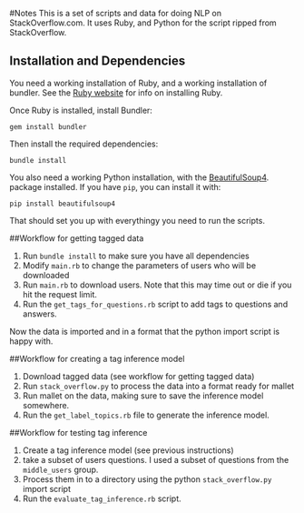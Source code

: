 #Notes
This is a set of scripts and data for doing NLP on StackOverflow.com.
It uses Ruby, and Python for the script ripped from StackOverflow.

## Installation and Dependencies
You need a working installation of Ruby, and a working installation of bundler.
See the [Ruby website](http://www.ruby-lang.org/en/) for info on installing Ruby.

Once Ruby is installed, install Bundler:

    gem install bundler

Then install the required dependencies:

    bundle install

You also need a working Python installation, with the [BeautifulSoup4](http://www.crummy.com/software/BeautifulSoup/).
package installed. If you have `pip`, you can install it with:

    pip install beautifulsoup4

That should set you up with everythingy you need to run the scripts.

##Workflow for getting tagged data
1. Run `bundle install` to make sure you have all dependencies
1. Modify `main.rb` to change the parameters of users who will be downloaded
1. Run `main.rb` to download users. Note that this may time out or die if you hit the request limit.
1. Run the `get_tags_for_questions.rb` script to add tags to questions and answers.

Now the data is imported and in a format that the python import script is happy with.

##Workflow for creating a tag inference model
1. Download tagged data (see workflow for getting tagged data)
1. Run `stack_overflow.py` to process the data into a format ready for mallet
1. Run mallet on the data, making sure to save the inference model somewhere.
1. Run the `get_label_topics.rb` file to generate the inference model.

##Workflow for testing tag inference

1. Create a tag inference model (see previous instructions)
1. take a subset of users questions. I used a subset of questions from the `middle_users` group.
1. Process them in to a directory using the python `stack_overflow.py` import script
1. Run the `evaluate_tag_inference.rb` script.
